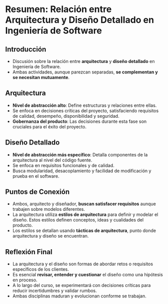 # Resumen: Relación entre Arquitectura y Diseño Detallado en Ingeniería de Software

## Introducción

- Discusión sobre la relación entre **arquitectura** y **diseño detallado** en Ingeniería de Software.
- Ambas actividades, aunque parezcan separadas, **se complementan y se necesitan mutuamente**.

## Arquitectura

- **Nivel de abstracción alto**: Define estructuras y relaciones entre ellas.
- Se enfoca en decisiones críticas del proyecto, satisfaciendo requisitos de calidad, desempeño, disponibilidad y seguridad.
- **Gobernanza del producto**: Las decisiones durante esta fase son cruciales para el éxito del proyecto.

## Diseño Detallado

- **Nivel de abstracción más específico**: Detalla componentes de la arquitectura al nivel del código fuente.
- Se enfoca en requisitos funcionales y de calidad.
- Busca modularidad, desacoplamiento y facilidad de modificación y prueba en el software.

## Puntos de Conexión

- Ambos, arquitecto y diseñador, **buscan satisfacer requisitos** aunque trabajen sobre modelos diferentes.
- La arquitectura utiliza **estilos de arquitectura** para definir y modelar el diseño. Estos estilos definen conceptos, ideas y cualidades del producto.
- Los estilos se detallan usando **tácticas de arquitectura**, punto donde arquitectura y diseño se encuentran.

## Reflexión Final

- La arquitectura y el diseño son formas de abordar retos o requisitos específicos de los clientes.
- Es esencial **revisar, entender y cuestionar** el diseño como una hipótesis en proceso.
- A lo largo del curso, se experimentará con decisiones críticas para reducir incertidumbres y validar rumbos.
- Ambas disciplinas maduran y evolucionan conforme se trabajan.
